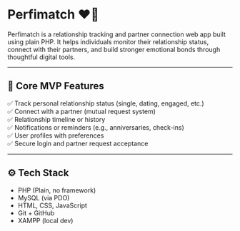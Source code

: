 # Perfimatch ❤️🤝

Perfimatch is a relationship tracking and partner connection web app built using plain PHP. It helps individuals monitor their relationship status, connect with their partners, and build stronger emotional bonds through thoughtful digital tools.

---

## 💖 Core MVP Features

✅ Track personal relationship status (single, dating, engaged, etc.)  
✅ Connect with a partner (mutual request system)  
✅ Relationship timeline or history  
✅ Notifications or reminders (e.g., anniversaries, check-ins)  
✅ User profiles with preferences  
✅ Secure login and partner request acceptance

---

## ⚙️ Tech Stack

- PHP (Plain, no framework)
- MySQL (via PDO)
- HTML, CSS, JavaScript
- Git + GitHub
- XAMPP (local dev)


